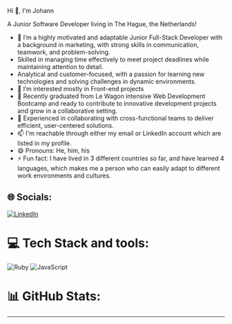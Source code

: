 
Hi 👋, I'm Johann

A Junior Software Developer living in The Hague, the Netherlands!

- 💪 I’m a highly motivated and adaptable Junior Full-Stack Developer with a background in marketing, with strong skills in communication, teamwork, and problem-solving.
- Skilled in managing time effectively to meet project deadlines while maintaining attention to detail.
- Analytical and customer-focused, with a passion for learning new technologies and solving challenges in dynamic environments. 
- 👀 I’m interested mostly in Front-end projects
- 🌱 Recently graduated from Le Wagon intensive Web Development Bootcamp and ready to contribute to innovative development projects and grow in a collaborative setting.
- 💞️ Experienced in collaborating with cross-functional teams to deliver efficient, user-centered solutions.
- 📫 I'm reachable through either my email or LinkedIn account which are listed in my profile.
- 😄 Pronouns: He, him, his
- ⚡ Fun fact: I have lived in 3 different countries so far, and have learned 4 languages, which makes me a person who can easily adapt to different work environments and cultures.
<!---
Johanngzi/Johanngzi is a ✨ special ✨ repository because its `README.md` (this file) appears on your GitHub profile.
You can click the Preview link to take a look at your changes.
--->

## 🌐 Socials:
[![LinkedIn](https://img.shields.io/badge/LinkedIn-%230077B5.svg?logo=linkedin&logoColor=white)](https://linkedin.com/in/j-imbett) 

# 💻 Tech Stack and tools:
![Ruby](https://img.shields.io/badge/ruby-%23CC342D.svg?style=for-the-badge&logo=ruby&logoColor=white) ![JavaScript](https://img.shields.io/badge/javascript-%23323330.svg?style=for-the-badge&logo=javascript&logoColor=%23F7DF1E)
# 📊 GitHub Stats:

---

<!-- Proudly created with GPRM ( https://gprm.itsvg.in ) -->
